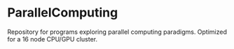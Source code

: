 # ParallelComputing
Repository for programs exploring parallel computing paradigms. Optimized for a 16 node CPU/GPU cluster.
